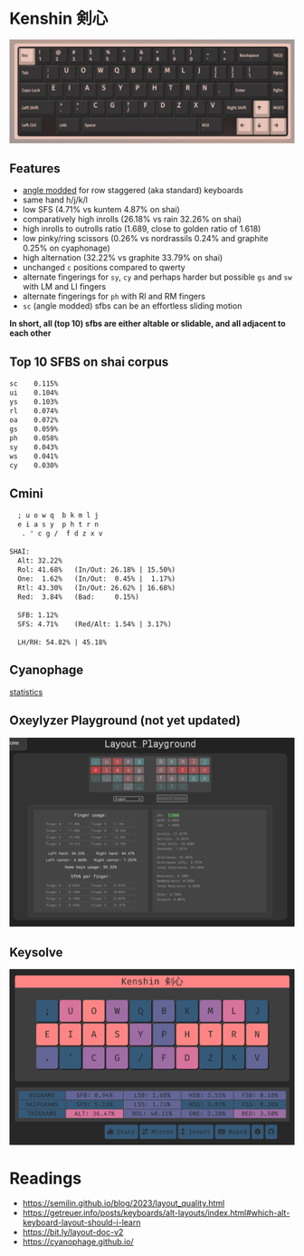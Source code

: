 # Kenshin 剣心

![](./assets/keymap-via-v3-phd.png)

## Features
- [angle modded](https://colemakmods.github.io/ergonomic-mods/angle.html) for row staggered (aka standard) keyboards
- same hand h/j/k/l
- low SFS (4.71% vs kuntem 4.87% on shai)
- comparatively high inrolls (26.18% vs rain 32.26% on shai) 
- high inrolls to outrolls ratio (1.689, close to golden ratio of 1.618)
- low pinky/ring scissors (0.26% vs nordrassils 0.24% and graphite 0.25% on cyaphonage)
- high alternation (32.22% vs graphite 33.79% on shai)
- unchanged `c` positions compared to qwerty
- alternate fingerings for `sy`, `cy` and perhaps harder but possible `gs` and `sw` with LM and LI fingers
- alternate fingerings for `ph` with RI and RM fingers
- `sc` (angle modded) sfbs can be an effortless sliding motion

**In short, all (top 10) sfbs are either altable or slidable, and all adjacent to each other**

## Top 10 SFBS on shai corpus
```
sc    0.115%
ui    0.104%
ys    0.103%
rl    0.074%
oa    0.072%
gs    0.059%
ph    0.058%
sy    0.043%
ws    0.041%
cy    0.030%
```

## Cmini

```
  ; u o w q  b k m l j
  e i a s y  p h t r n
   . ' c g /  f d z x v

SHAI:
  Alt: 32.22%
  Rol: 41.68%   (In/Out: 26.18% | 15.50%)
  One:  1.62%   (In/Out:  0.45% |  1.17%)
  Rtl: 43.30%   (In/Out: 26.62% | 16.68%)
  Red:  3.84%   (Bad:     0.15%)

  SFB: 1.12%
  SFS: 4.71%    (Red/Alt: 1.54% | 3.17%)

  LH/RH: 54.82% | 45.18%
```

## Cyanophage

[statistics](https://cyanophage.github.io/playground.html?lan=english&layout=%3Buowqbkmlj-eiasydptrn%2C.%27cg%2Ffhzxv%5C%5E&mode=iso)

## Oxeylyzer Playground (not yet updated)

![](./assets/oxeylyzer.png)

## Keysolve

![](./assets/keysolve-v3-phd.png)

# Readings
- https://semilin.github.io/blog/2023/layout_quality.html
- https://getreuer.info/posts/keyboards/alt-layouts/index.html#which-alt-keyboard-layout-should-i-learn
- https://bit.ly/layout-doc-v2
- https://cyanophage.github.io/
